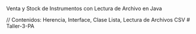 Venta y Stock de Instrumentos con Lectura de Archivo en Java

// Contenidos: Herencia, Interface, Clase Lista, Lectura de Archivos CSV
#   T a l l e r - 3 - P A  
 